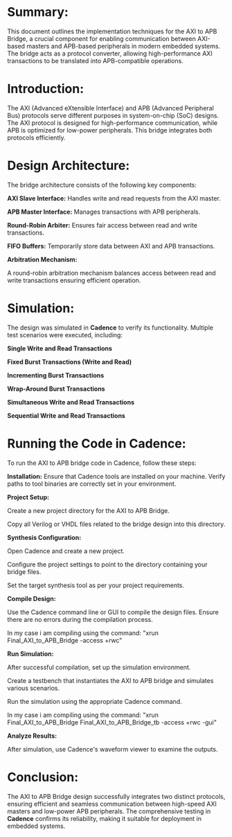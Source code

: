 # **Summary:**

This document outlines the implementation techniques for the AXI to APB
Bridge, a crucial component for enabling communication between AXI-based
masters and APB-based peripherals in modern embedded systems. The bridge
acts as a protocol converter, allowing high-performance AXI transactions
to be translated into APB-compatible operations.

# **Introduction:**

The AXI (Advanced eXtensible Interface) and APB (Advanced Peripheral
Bus) protocols serve different purposes in system-on-chip (SoC) designs.
The AXI protocol is designed for high-performance communication, while
APB is optimized for low-power peripherals. This bridge integrates both
protocols efficiently.

# **Design Architecture:**

The bridge architecture consists of the following key components:

**AXI Slave Interface:** Handles write and read requests from the AXI
master.

**APB Master Interface:** Manages transactions with APB peripherals.

**Round-Robin Arbiter:** Ensures fair access between read and write
transactions.

**FIFO Buffers:** Temporarily store data between AXI and APB
transactions.


**Arbitration Mechanism:**

A round-robin arbitration mechanism balances access between read and
write transactions ensuring efficient operation.


# **Simulation:**

The design was simulated in **Cadence** to verify its functionality.
Multiple test scenarios were executed, including:

**Single Write and Read Transactions**

**Fixed Burst Transactions (Write and Read)**

**Incrementing Burst Transactions**

**Wrap-Around Burst Transactions**

**Simultaneous Write and Read Transactions**

**Sequential Write and Read Transactions**


# 

# **Running the Code in Cadence:**

To run the AXI to APB bridge code in Cadence, follow these steps:

**Installation:** Ensure that Cadence tools are installed on your
machine. Verify paths to tool binaries are correctly set in your
environment.

**Project Setup:**

Create a new project directory for the AXI to APB Bridge.

Copy all Verilog or VHDL files related to the bridge design into this
directory.

**Synthesis Configuration:**

Open Cadence and create a new project.

Configure the project settings to point to the directory containing your
bridge files.

Set the target synthesis tool as per your project requirements.

**Compile Design:**

Use the Cadence command line or GUI to compile the design files. Ensure
there are no errors during the compilation process.

In my case i am compiling using the command: "xrun Final_AXI_to_APB_Bridge -access +rwc"


**Run Simulation:**

After successful compilation, set up the simulation environment.

Create a testbench that instantiates the AXI to APB bridge and simulates
various scenarios.

Run the simulation using the appropriate Cadence command.

In my case i am compiling using the command: "xrun Final_AXI_to_APB_Bridge Final_AXI_to_APB_Bridge_tb -access +rwc -gui"

**Analyze Results:**

After simulation, use Cadence\'s waveform viewer to examine the outputs.

# 

# **Conclusion:**

The AXI to APB Bridge design successfully integrates two distinct
protocols, ensuring efficient and seamless communication between
high-speed AXI masters and low-power APB peripherals. The comprehensive
testing in **Cadence** confirms its reliability, making it suitable for
deployment in embedded systems.
